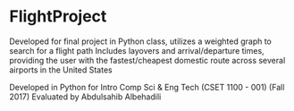 # FlightProject
Developed for final project in Python class, utilizes a weighted graph to search for a flight path
Includes layovers and arrival/departure times, providing the user with the fastest/cheapest domestic 
route across several airports in the United States

Developed in Python for Intro Comp Sci & Eng Tech (CSET 1100 - 001) (Fall 2017)
Evaluated by Abdulsahib Albehadili
